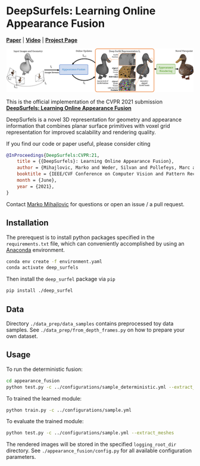# DeepSurfels: Learning Online Appearance Fusion
[**Paper**](https://arxiv.org/pdf/2012.14240.pdf) | [**Video**](#) | [**Project Page**](https://onlinereconstruction.github.io/DeepSurfels)

<div style="text-align: center">
    <img src="media/ds_pipeline.png" alt="pipeline"/>
</div>

This is the official implementation of the CVPR 2021 submission [**DeepSurfels: Learning Online Appearance Fusion**](https://onlinereconstruction.github.io/DeepSurfels)

DeepSurfels is a novel 3D representation for geometry and appearance information that combines planar surface primitives with voxel grid representation for improved scalability and rendering quality.

If you find our code or paper useful, please consider citing

```bibtex
@InProceedings{DeepSurfels:CVPR:21,
    title = {{DeepSurfels}: Learning Online Appearance Fusion},
    author = {Mihajlovic, Marko and Weder, Silvan and Pollefeys, Marc and Oswald, Martin R.},
    booktitle = {IEEE/CVF Conference on Computer Vision and Pattern Recognition (CVPR)},
    month = {June},
    year = {2021},
}
```
Contact [Marko Mihajlovic](mailto:markomih@ethz.ch) for questions or open an issue / a pull request.

## Installation
The prerequest is to install python packages specified in the `requirements.txt` file, which can conveniently 
accomplished by using an [Anaconda](https://www.anaconda.com/) environment.
```bash
conda env create -f environment.yaml
conda activate deep_surfels
```
Then install the `deep_surfel` package via `pip`
```bash
pip install ./deep_surfel
```

## Data
Directory `./data_prep/data_samples` contains preprocessed toy data samples.
See `./data_prep/from_depth_frames.py` on how to prepare your own dataset. 

## Usage
To run the deterministic fusion:  
```bash
cd appearance_fusion
python test.py -c ../configurations/sample_deterministic.yml --extract_meshes
```
To trained the learned module:
```bash
python train.py -c ../configurations/sample.yml
```
To evaluate the trained module:
```bash
python test.py -c ../configurations/sample.yml --extract_meshes
```
The rendered images will be stored in the specified `logging_root_dir` directory. 
See `./appearance_fusion/config.py` for all available configuration parameters.  
